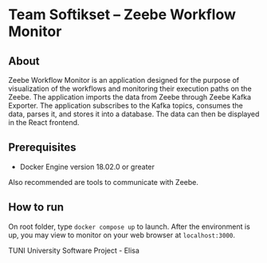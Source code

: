# Team Softikset – Zeebe Workflow Monitor

## About

Zeebe Workflow Monitor is an application designed for the purpose of visualization of the workflows and monitoring their execution paths on the Zeebe. 
The application imports the data from Zeebe through Zeebe Kafka Exporter. The application subscribes to the Kafka topics, consumes the data, parses it, and stores it into a database. The data can then be displayed in the React frontend.   

## Prerequisites

* Docker Engine version 18.02.0 or greater

Also recommended are tools to communicate with Zeebe.

## How to run

On root folder, type `docker compose up` to launch. After the environment is up, you may view to monitor on your web browser at `localhost:3000`.


TUNI University Software Project - Elisa

